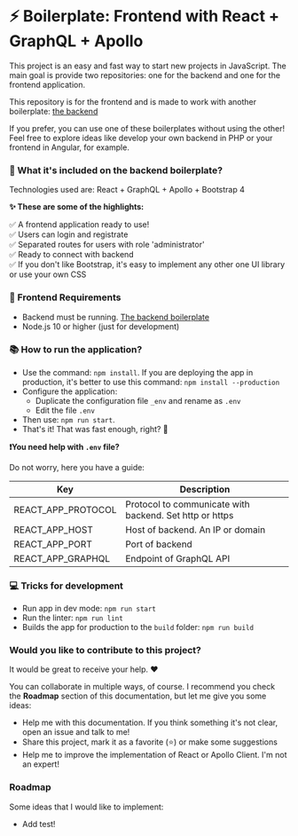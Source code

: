 # ⚡️ Boilerplate: Frontend with React + GraphQL + Apollo

This project is an easy and fast way to start new projects in JavaScript. 
The main goal is provide two repositories: one for the backend and one for the frontend application. 

This repository is for the frontend and is made to work with another boilerplate: [the backend](https://github.com/didaquis/boilerplate-backend-node-graphql-mongodb)

If you prefer, you can use one of these boilerplates without using the other! Feel free to explore ideas like develop your own backend in PHP or your frontend in Angular, for example.


### 🎁 What it's included on the backend boilerplate?
Technologies used are: React + GraphQL + Apollo + Bootstrap 4

**✨ These are some of the highlights:** 

✅ A frontend application ready to use!  
✅ Users can login and registrate  
✅ Separated routes for users with role 'administrator'  
✅ Ready to connect with backend  
✅ If you don't like Bootstrap, it's easy to implement any other one UI library or use your own CSS  

### 📝 Frontend Requirements
* Backend must be running. [The backend boilerplate](https://github.com/didaquis/boilerplate-backend-node-graphql-mongodb)
* Node.js 10 or higher (just for development)

### 📚 How to run the application?
* Use the command: `npm install`. If you are deploying the app in production, it's better to use this command: `npm install --production`
* Configure the application:
  * Duplicate the configuration file `_env` and rename as `.env`
  * Edit the file `.env`
* Then use: `npm run start`. 
* That's it! That was fast enough, right? 🚀

**❗️You need help with `.env` file?** 

Do not worry, here you have a guide:

| Key | Description |
|-----|-------------|
| REACT_APP_PROTOCOL | Protocol to communicate with backend. Set http or https |
| REACT_APP_HOST | Host of backend. An IP or domain |
| REACT_APP_PORT | Port of backend |
| REACT_APP_GRAPHQL | Endpoint of GraphQL API |

### 💻 Tricks for development
* Run app in dev mode: `npm run start`
* Run the linter: `npm run lint`
* Builds the app for production to the `build` folder: `npm run build`

### Would you like to contribute to this project?
It would be great to receive your help. ♥️ 

You can collaborate in multiple ways, of course. I recommend you check the **Roadmap** section of this documentation, but let me give you some ideas:
* Help me with this documentation. If you think something it's not clear, open an issue and talk to me!
* Share this project, mark it as a favorite (⭐️) or make some suggestions
* Help me to improve the implementation of React or Apollo Client. I'm not an expert!

### Roadmap
Some ideas that I would like to implement:
* Add test!
